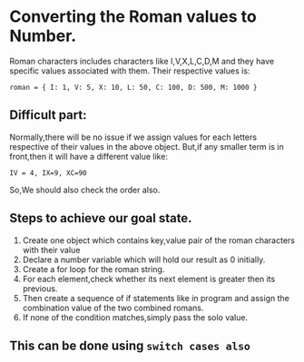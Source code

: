 # Converting the Roman values to Number.

Roman characters includes characters like I,V,X,L,C,D,M and they have specific values associated with them.
Their respective values is:

`roman = { I: 1, V: 5, X: 10, L: 50, C: 100, D: 500, M: 1000 } `

## Difficult part:

Normally,there will be no issue if we assign values for each letters respective of their values in the above object.
But,if any smaller term is in front,then it will have a different value like:

`IV = 4, IX=9, XC=90 `

So,We should also check the order also.

## Steps to achieve our goal state.

1. Create one object which contains key,value pair of the roman characters with their value
2. Declare a number variable which will hold our result as 0 initially.
3. Create a for loop for the roman string.
4. For each element,check whether its next element is greater then its previous.
5. Then create a sequence of if statements like in program and assign the combination value of the two combined romans.
6. If none of the condition matches,simply pass the solo value.

## This can be done using `switch cases also`
